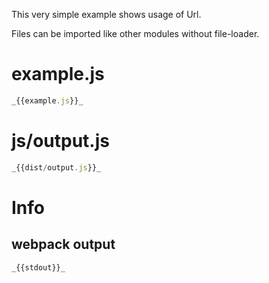 This very simple example shows usage of Url.

Files can be imported like other modules without file-loader.

# example.js

```javascript
_{{example.js}}_
```

# js/output.js

```javascript
_{{dist/output.js}}_
```

# Info

## webpack output

```
_{{stdout}}_
```
